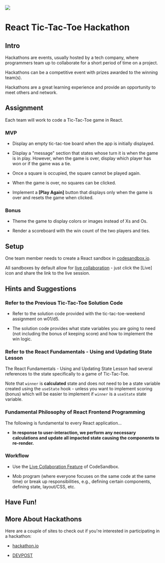 <img src="https://i.imgur.com/9LPuJgJ.jpg">

# React Tic-Tac-Toe Hackathon

## Intro

Hackathons are events, usually hosted by a tech company, where programmers team up to collaborate for a short period of time on a project.

Hackathons can be a competitive event with prizes awarded to the winning team(s).

Hackathons are a great learning experience and provide an opportunity to meet others and network.

## Assignment

Each team will work to code a Tic-Tac-Toe game in React.

### MVP

- Display an empty tic-tac-toe board when the app is initially displayed.

- Display a "message" section that states whose turn it is when the game is in play.  However, when the game is over, display which player has won or if the game was a tie.

- Once a square is occupied, the square cannot be played again.

- When the game is over, no squares can be clicked.

- Implement a **[Play Again]** button that displays only when the game is over and resets the game when clicked.

### Bonus

- Theme the game to display colors or images instead of Xs and Os.

- Render a scoreboard with the win count of the two players and ties.

## Setup

One team member needs to create a React sandbox in [codesandbox.io](https://codesandbox.io/).

All sandboxes by default allow for [live collaboration](https://codesandbox.io/s/react-new) - just click the [Live] icon and share the link to the live session.

## Hints and Suggestions

### Refer to the Previous Tic-Tac-Toe Solution Code

- Refer to the solution code provided with the tic-tac-toe-weekend assignment on w01/d5.

- The solution code provides what state variables you are going to need (not including the bonus of keeping score) and how to implement the win logic.

### Refer to the React Fundamentals - Using and Updating State Lesson

The React Fundamentals - Using and Updating State Lesson had several references to the state specifically to a game of Tic-Tac-Toe.

Note that `winner` is **calculated** state and does not need to be a state variable created using the `useState` hook - unless you want to implement scoring (bonus) which will be easier to implement if `winner` is a `useState` state variable.

### Fundamental Philosophy of React Frontend Programming

The following is fundamental to every React application...

- **In response to user-interaction, we perform any necessary calculations and update all impacted state causing the components to re-render.**

### Workflow

- Use the [Live Collaboration Feature](https://codesandbox.io/s/react-new) of CodeSandbox.

- Mob program (where everyone focuses on the same code at the same time) or break up responsibilities, e.g., defining certain components, defining state, layout/CSS, etc. 

## Have Fun!

## More About Hackathons

Here are a couple of sites to check out if you're interested in participating in a hackathon:

- [hackathon.io](https://www.hackathon.io/events)

- [DEVPOST](https://devpost.com/hackathons)
